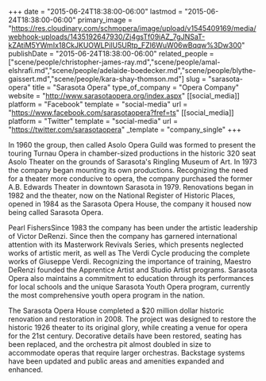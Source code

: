 +++
date = "2015-06-24T18:38:00-06:00"
lastmod = "2015-06-24T18:38:00-06:00"
primary_image = "https://res.cloudinary.com/schmopera/image/upload/v1545409169/media/webhook-uploads/1435192647930/Zj4gsTf09iAZ_7gJNSaT-kZAtiM5YWmIx18CkJKUOWLPiIU5URtp_FZl6WuW06wBqqw%3Dw300"
publishDate = "2015-06-24T18:38:00-06:00"
related_people = ["scene/people/christopher-james-ray.md","scene/people/amal-elshrafi.md","scene/people/adelaide-boedecker.md","scene/people/blythe-gaissert.md","scene/people/kara-shay-thomson.md"]
slug = "sarasota-opera"
title = "Sarasota Opera"
type_of_company = "Opera Company"
website = "http://www.sarasotaopera.org/index.aspx"
[[social_media]]
platform = "Facebook"
template = "social-media"
url = "https://www.facebook.com/sarasotaopera?fref=ts"
[[social_media]]
platform = "Twitter"
template = "social-media"
url = "https://twitter.com/sarasotaopera"
_template = "company_single"
+++

In 1960 the group, then called Asolo Opera Guild was formed to present the touring Turnau Opera in chamber-sized productions in the historic 320 seat Asolo Theater on the grounds of Sarasota's Ringling Museum of Art. In 1973 the company began mounting its own productions. Recognizing the need for a theater more conducive to opera, the company purchased the former A.B. Edwards Theater in downtown Sarasota in 1979. Renovations began in 1982 and the theater, now on the National Register of Historic Places, opened in 1984 as the Sarasota Opera House, the company it housed now being called Sarasota Opera.

Pearl FishersSince 1983 the company has been under the artistic leadership of Victor DeRenzi. Since then the company has garnered international attention with its Masterwork Revivals Series, which presents neglected works of artistic merit, as well as The Verdi Cycle producing the complete works of Giuseppe Verdi. Recognizing the importance of training, Maestro DeRenzi founded the Apprentice Artist and Studio Artist programs. Sarasota Opera also maintains a commitment to education through its performances for local schools and the unique Sarasota Youth Opera program, currently the most comprehensive youth opera program in the nation.

The Sarasota Opera House completed a  $20 million dollar historic renovation and restoration in 2008. The project was designed to restore the historic 1926 theater to its original glory, while creating a venue for opera for the 21st century. Decorative details have been restored, seating has been replaced, and the orchestra pit almost doubled in size to accommodate operas that require larger orchestras. Backstage systems have been updated and public areas and amenities expanded and enhanced.
